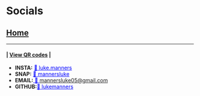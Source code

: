 
# Socials
## [Home](index)
---------------
#### | [View QR codes](index) |
- <strong>INSTA:</strong> <a href="https://www.instagram.com/luke.manners/" style="color:blue">📸 luke.manners</a><br>
- <strong>SNAP:</strong> <a href="https://www.snapchat.com/add/mannersluke"  style="color:blue">👻 mannersluke  </a><br>
- <strong>EMAIL:</strong><a href="mailto:mannersluke05@gmail.com" style="color:blue"> 📧 mannersluke05@gmail.com</a><br>
- <strong>GITHUB:</strong><a href="https://github.com/lukemanners" style="color:blue">🦑 lukemanners</a><br>
<link rel="icon" type="image/x-icon" href="favicon.ico?">

